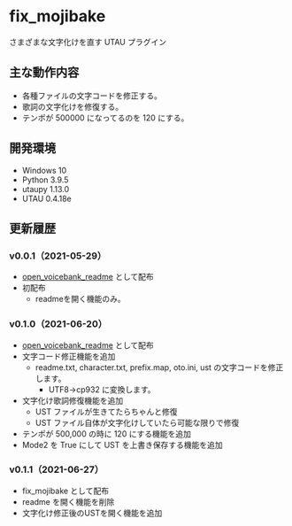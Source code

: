 # fix_mojibake

さまざまな文字化けを直す UTAU プラグイン

## 主な動作内容

- 各種ファイルの文字コードを修正する。
- 歌詞の文字化けを修復する。
- テンポが 500000 になってるのを 120 にする。

## 開発環境

- Windows 10
- Python 3.9.5
- utaupy 1.13.0
- UTAU 0.4.18e

## 更新履歴

### v0.0.1（2021-05-29）

- [open_voicebank_readme](https://github.com/oatsu-gh/open_voicebank_readme) として配布
- 初配布
    - readmeを開く機能のみ。

### v0.1.0（2021-06-20）

- [open_voicebank_readme](https://github.com/oatsu-gh/open_voicebank_readme) として配布
- 文字コード修正機能を追加
    - readme.txt, character.txt, prefix.map, oto.ini, ust の文字コードを修正します。
      - UTF8→cp932 に変換します。
- 文字化け歌詞修復機能を追加
    - UST ファイルが生きてたらちゃんと修復
    - UST ファイル自体が文字化けしていたら可能な限りで修復
- テンポが 500,000 の時に 120 にする機能を追加
- Mode2 を True にして UST を上書き保存する機能を追加

### v0.1.1（2021-06-27）

- fix_mojibake として配布
- readme を開く機能を削除
- 文字化け修正後のUSTを開く機能を追加


